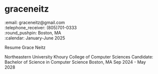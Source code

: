 # graceneitz

<div>
  <span>:email: graceneitz@gmail.com</span>
</div>

<div>
  <span>:telephone_receiver: (805)701-0333</span>
</div>

<div>
  <span>:round_pushpin: Boston, MA</span>
</div>

<div>
  <span>:calendar: January-June 2025</span>
</div>


Resume
Grace Neitz

Northeastern University Khoury College of Computer Sciences
Candidate: Bachelor of Science in Computer Science 
Boston, MA Sep 2024 - May 2028
